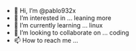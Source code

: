 - 👋 Hi, I’m @pablo932x
- 👀 I’m interested in ... leaning more
- 🌱 I’m currently learning ... linux
- 💞️ I’m looking to collaborate on ... coding
- 📫 How to reach me ...

<!---
pablo932x/pablo932x is a ✨ special ✨ repository because its `README.md` (this file) appears on your GitHub profile.
You can click the Preview link to take a look at your changes.
--->
